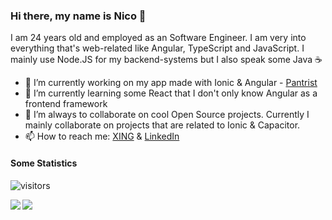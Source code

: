 ### Hi there, my name is Nico 👋

I am 24 years old and employed as an Software Engineer.
I am very into everything that's web-related like Angular, TypeScript and JavaScript. 
I mainly use Node.JS for my backend-systems but I also speak some Java :coffee:

- 🔭 I’m currently working on my app made with Ionic & Angular - [Pantrist](https://pantrist.com)
- 🌱 I’m currently learning some React that I don't only know Angular as a frontend framework
- 👯 I’m always to collaborate on cool Open Source projects. Currently I mainly collaborate on projects that are related to Ionic & Capacitor.
- 📫 How to reach me: [XING](https://www.xing.com/profile/Nico_Lueg3/cv) & [LinkedIn](https://www.linkedin.com/in/nico-lueg-92907aa3/)

#### Some Statistics

![visitors](https://visitor-badge.glitch.me/badge?page_id=https://github.com/NLueg/NLueg/edit/main/README.md)

<img align="rigth" src="https://github-readme-stats.vercel.app/api/top-langs/?username=nlueg&layout=compact" />

<img align="left" src="https://github-readme-stats.vercel.app/api?username=nlueg&show_icons=true&hide_border=true&&count_private=true&include_all_commits=true" />